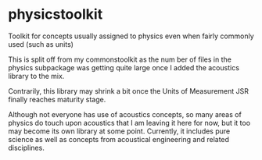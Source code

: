 # physicstoolkit
Toolkit for concepts usually assigned to physics even when fairly commonly used (such as units)

This is split off from my commonstoolkit as the num ber of files in the physics subpackage was getting quite large once I added the acoustics library to the mix.

Contrarily, this library may shrink a bit once the Units of Measurement JSR finally reaches maturity stage.

Although not everyone has use of acoustics concepts, so many areas of physics do touch upon acoustics that I am leaving it here for now, but it too may become its own library at some point. Currently, it includes pure science as well as concepts from acoustical engineering and related disciplines.
